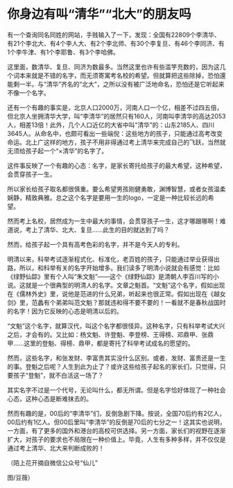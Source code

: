 # 你身边有叫“清华”“北大”的朋友吗

有一个查询同名同姓的网站，手贱输入了一下，发现：全国有22809个李清华、有21个李北大、有4个李人大、有2个李北师、有30个李复旦、有46个李同济、有1个李牛津、有1个李耶鲁、有3个李哈佛。 

这里面，数清华、复旦、同济为数最多。当然这里也许有些滥竽充数的，因为这几个词本来就是不错的名字，而无须寄寓考名校的希望。但就算把这些除掉，恐怕還能剩一半。与“清华”齐名的“北大”，之所以没有被广泛地命名，恐怕还是它听起来不像一个名字。 

还有一个有趣的事实是，北京人口2000万，河南人口一个亿，相差不过四五倍，但北京人坐拥清华大学，叫“李清华”的居然只有160人，河南叫李清华的高达2053人，相差13倍！此外，几个人口近亿的大省中叫“清华”的：山东2185人、四川3645人。从命名中，也颇可看出一些端倪：这些地方的孩子，只能通过高考改变命运。北上广这样的地方，孩子不用非得通过考上清华来完成自己的飞跃，当然就无须给孩子起一个“×清华”的名字了。 

这件事反映了一个有趣的心态：名字，是家长寄托给孩子的最大希望，这种希望，会贯穿孩子一生。 

所以家长给孩子取名都很慎重。要么希望男孩刚健勇敢，渊博智慧，或者女孩温柔娴静，精致典雅。总之这个名字是要用一生的logo，一定是一种比较长远的希望。 

然而考上名校，居然成为一生中最大的事情，会贯穿孩子一生，这才哪跟哪啊！难道说，考上了清华、北大、复旦……此生的目的就达到了吗？ 

然而，给孩子起一个具有高考色彩的名字，并不是今天人的专利。 

明清以来，科举考试逐渐程式化、标准化，老百姓的孩子，只能通过举业获得出路，所以，和科举有关的名字开始增多。我们读多了明清小说就会有感觉：比如《绿野仙踪》里有个人叫“朱文魁”——这个《绿野仙踪》是清朝人李百川写的小说。这就是一个很典型的明清人的名字。文章之魁首。“文魁”这个名字，假如出现在《儒林外史》里，说他是范进的什么兄弟，听起来也很正常。假如出现在《越女剑》里，范蠡有个弟弟叫范文魁？那就违和得不要不要的！一看就不是春秋战国时的名字！因为它反映的心态是明清以后的。 

“文魁”这个名字，就算汉代，叫这个名字都很怪异。这种名字，只有科举考试大兴之后，才会有的。又比如：杨文魁、许登魁、李登榜、王得榜、邓鼎甲、张鼎甲……这里的登魁、得榜、鼎甲，都是寄托了科举考试成名的愿望的。 

然而，这些名字，和张发财、李富贵其实没什么区别。或者，发财、富贵还是一生的事。登魁之后呢？人生到此为止了？或许这些给孩子起名的家长们，只觉得，只要孩子“登魁”，就不白活这一场了？ 

其实名字不过是一个代号，无论叫什么，都无所谓。但是名字恰好体现了一种社会心态，这种心态是断难抹去的。 

然而有趣的是，00后的“李清华”们，反倒急剧下降。按说，全国70后约有2亿人，00后约有1亿人。但00后里叫“李清华”的反倒是70后的七分之一！这其实也说明，一方面，有了更多的国外和港台的高校可供选择。另一方面，家长们的视野在逐渐扩大，对孩子的要求也不局限在一种价值上。毕竟，人生有多种多样，并不仅仅是通过考上清华、北大来判断成败的！ 

（陌上花开摘自微信公众号“仙儿” 

图/豆薇）